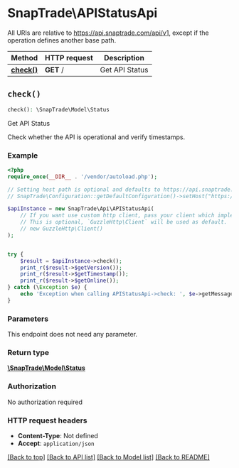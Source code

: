# SnapTrade\APIStatusApi

All URIs are relative to https://api.snaptrade.com/api/v1, except if the operation defines another base path.

| Method | HTTP request | Description |
| ------------- | ------------- | ------------- |
| [**check()**](APIStatusApi.md#check) | **GET** / | Get API Status |


## `check()`

```php
check(): \SnapTrade\Model\Status
```

Get API Status

Check whether the API is operational and verify timestamps.

### Example

```php
<?php
require_once(__DIR__ . '/vendor/autoload.php');

// Setting host path is optional and defaults to https://api.snaptrade.com/api/v1
// SnapTrade\Configuration::getDefaultConfiguration()->setHost("https://api.snaptrade.com/api/v1");

$apiInstance = new SnapTrade\Api\APIStatusApi(
    // If you want use custom http client, pass your client which implements `GuzzleHttp\ClientInterface`.
    // This is optional, `GuzzleHttp\Client` will be used as default.
    // new GuzzleHttp\Client()
);


try {
    $result = $apiInstance->check();
    print_r($result->$getVersion());
    print_r($result->$getTimestamp());
    print_r($result->$getOnline());
} catch (\Exception $e) {
    echo 'Exception when calling APIStatusApi->check: ', $e->getMessage(), PHP_EOL;
}
```

### Parameters

This endpoint does not need any parameter.

### Return type

[**\SnapTrade\Model\Status**](../Model/Status.md)

### Authorization

No authorization required

### HTTP request headers

- **Content-Type**: Not defined
- **Accept**: `application/json`

[[Back to top]](#) [[Back to API list]](../../README.md#endpoints)
[[Back to Model list]](../../README.md#models)
[[Back to README]](../../README.md)
